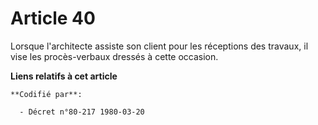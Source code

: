# Article 40

Lorsque l'architecte assiste son client pour les réceptions des travaux, il vise les procès-verbaux dressés à cette occasion.

**Liens relatifs à cet article**

	**Codifié par**:

	  - Décret n°80-217 1980-03-20
